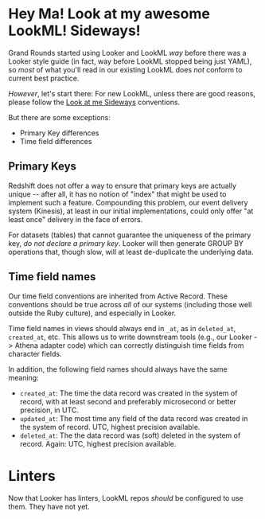 # Hey Ma! Look at my awesome LookML! Sideways!

Grand Rounds started using Looker and LookML *way* before there was a
Looker style guide (in fact, way before LookML stopped being just YAML),
so *most* of what you'll read in our existing LookML does *not* conform
to current best practice.

*However*, let's start there: For new LookML, unless
there are good reasons, please follow the [Look at me
Sideways](https://looker-open-source.github.io/look-at-me-sideways/rules.html)
conventions.

But there are some exceptions:
* Primary Key differences
* Time field differences

## Primary Keys

Redshift does not offer a way to ensure that primary keys are actually
unique -- after all, it has no notion of "index" that might be used to
implement such a feature. Compounding this problem, our event delivery
system (Kinesis), at least in our initial implementations, could only
offer "at least once" delivery in the face of errors.

For datasets (tables) that cannot guarantee the uniqueness of the
primary key, *do not declare a primary key*.  Looker will then generate
GROUP BY operations that, though slow, will at least de-duplicate the
underlying data.

## Time field names

Our time field conventions are inherited from Active Record. These conventions
should be true across *all* of our systems (including those well outside the
Ruby culture), and especially in Looker.

Time field names in views should always end in `_at`, as
in `deleted_at`, `created_at`, etc. This allows us to write downstream tools
(e.g., our Looker -> Athena adapter code) which can correctly distinguish time
fields from character fields.

In addition, the following field names should always have the same meaning:

* `created_at`: The time the data record was created in the system of record, with at least second and preferably microsecond or better precision, in UTC.
* `updated_at`: The most time any field of the data record was created in the system of record. UTC, highest precision available.
* `deleted_at`: The the data record was (soft) deleted in the system of record. Again: UTC, highest precision available.

# Linters

Now that Looker has linters, LookML repos *should* be configured to use them.
They have not yet.
